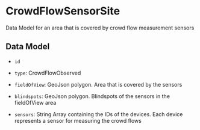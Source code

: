 # CrowdFlowSensorSite

Data Model for an area that is covered by crowd flow measurement sensors

## Data Model

- `id`

- `type`: CrowdFlowObserved

- `fieldOfView`: GeoJson polygon. Area that is covered by the sensors

- `blindspots`: GeoJson polygon. Blindspots of the sensors in the fieldOfView area

- `sensors`: String Array containing the IDs of the devices. Each device represents a sensor for measuring the crowd flows

